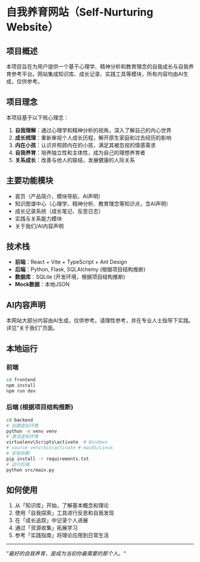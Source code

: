 # 自我养育网站（Self-Nurturing Website）

## 项目概述
本项目旨在为用户提供一个基于心理学、精神分析和教育理念的自我成长与自我养育参考平台。网站集成知识库、成长记录、实践工具等模块，所有内容均由AI生成，仅供参考。

## 项目理念

本项目基于以下核心理念：

1. **自我理解**：通过心理学和精神分析的视角，深入了解自己的内心世界
2. **成长梳理**：重新审视个人成长历程，解开原生家庭和过去经历的影响
3. **内在小孩**：认识并照顾内在的小孩，满足其被忽视的情感需求
4. **自我养育**：培养独立性和主体性，成为自己的理想养育者
5. **关系成长**：改善与他人的联结，发展健康的人际关系

## 主要功能模块

- 首页（产品简介、模块导航、AI声明）
- 知识图谱中心（心理学、精神分析、教育理念等知识点，含AI声明）
- 成长记录系统（成长笔记、反思日志）
- 实践与关系能力模块
- 关于我们/AI内容声明

## 技术栈

- **前端**：React + Vite + TypeScript + Ant Design
- **后端**：Python, Flask, SQLAlchemy (根据项目结构推断)
- **数据库**：SQLite (开发环境，根据项目结构推断)
- **Mock数据**：本地JSON

## AI内容声明

本网站大部分内容由AI生成，仅供参考。请理性参考，并在专业人士指导下实践。详见"关于我们"页面。

## 本地运行

### 前端
```bash
cd frontend
npm install
npm run dev
```

### 后端 (根据项目结构推断)
```bash
cd backend
# 创建虚拟环境
python -m venv venv
# 激活虚拟环境
virtualenv\Scripts\activate  # Windows
# source venv/bin/activate # macOS/Linux
# 安装依赖
pip install -r requirements.txt
# 运行后端
python src/main.py
```

## 如何使用

1. 从「知识库」开始，了解基本概念和理论
2. 使用「自我探索」工具进行反思和自我发现
3. 在「成长追踪」中记录个人进展
4. 通过「资源收集」拓展学习
5. 参考「实践指南」将理论应用到日常生活



---

*"最好的自我养育，是成为当初你最需要的那个人。"*


